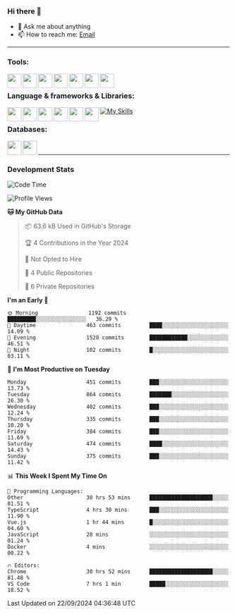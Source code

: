 ### Hi there 👋

- 💬 Ask me about anything
- 📫 How to reach me: [Email]

---

### Tools:
<img align='left' height="32" width="32" src="https://cdn.jsdelivr.net/npm/simple-icons@4.8.0/icons/phpstorm.svg" />
<img align='left' height="32" width="32" src="https://cdn.jsdelivr.net/npm/simple-icons@4.8.0/icons/webstorm.svg" />
<img align='left' height="32" width="32" src="https://cdn.jsdelivr.net/npm/simple-icons@4.8.0/icons/visualstudiocode.svg" />
<img align='left' height="32" width="32" src="https://cdn.jsdelivr.net/npm/simple-icons@4.8.0/icons/sublimetext.svg" />
<img align='left' height="32" width="32" src="https://cdn.jsdelivr.net/npm/simple-icons@4.8.0/icons/laragon.svg" />
<img align='left' height="32" width="32" src="https://cdn.jsdelivr.net/npm/simple-icons@4.8.0/icons/docker.svg" />
<img align='left' height="32" width="32" src="https://cdn.jsdelivr.net/npm/simple-icons@4.8.0/icons/amazonaws.svg" />
<br>

### Language & frameworks & Libraries:
[![My Skills](https://skillicons.dev/icons?i=java,spring,nodejs,typescript,laravel&theme=dark)](https://skillicons.dev)
<img align='left' height="32" width="32" src="https://cdn.jsdelivr.net/npm/simple-icons@4.8.0/icons/laravel.svg" />
<img align='left' height="32" width="32" src="https://cdn.jsdelivr.net/npm/simple-icons@4.8.0/icons/vue-dot-js.svg" />
<img align='left' height="32" width="32" src="https://cdn.jsdelivr.net/npm/simple-icons@4.8.0/icons/node-dot-js.svg" />
<img align='left' height="32" width="32" src="https://cdn.jsdelivr.net/npm/simple-icons@4.8.0/icons/jquery.svg" />
<img align='left' height="32" width="32" src="https://cdn.jsdelivr.net/npm/simple-icons@4.8.0/icons/sass.svg" />
<img align='left' height="32" width="32" src="https://cdn.jsdelivr.net/npm/simple-icons@4.8.0/icons/tailwindcss.svg" />
<br>

### Databases:
<img align='left' height="32" width="32" src="https://cdn.jsdelivr.net/npm/simple-icons@4.8.0/icons/mysql.svg" />
<img align='left' height="32" width="32" src="https://cdn.jsdelivr.net/npm/simple-icons@4.8.0/icons/microsoftsqlserver.svg" />
<br>

---
### Development Stats
<!--START_SECTION:waka-->
![Code Time](http://img.shields.io/badge/Code%20Time-5%2C176%20hrs%2033%20mins-blue)

![Profile Views](http://img.shields.io/badge/Profile%20Views-0-blue)

**🐱 My GitHub Data** 

> 📦 63.6 kB Used in GitHub's Storage 
 > 
> 🏆 4 Contributions in the Year 2024
 > 
> 🚫 Not Opted to Hire
 > 
> 📜 4 Public Repositories 
 > 
> 🔑 6 Private Repositories 
 > 
**I'm an Early 🐤** 

```text
🌞 Morning                1192 commits        █████████░░░░░░░░░░░░░░░░   36.29 % 
🌆 Daytime                463 commits         ████░░░░░░░░░░░░░░░░░░░░░   14.09 % 
🌃 Evening                1528 commits        ████████████░░░░░░░░░░░░░   46.51 % 
🌙 Night                  102 commits         █░░░░░░░░░░░░░░░░░░░░░░░░   03.11 % 
```
📅 **I'm Most Productive on Tuesday** 

```text
Monday                   451 commits         ███░░░░░░░░░░░░░░░░░░░░░░   13.73 % 
Tuesday                  864 commits         ███████░░░░░░░░░░░░░░░░░░   26.30 % 
Wednesday                402 commits         ███░░░░░░░░░░░░░░░░░░░░░░   12.24 % 
Thursday                 335 commits         ███░░░░░░░░░░░░░░░░░░░░░░   10.20 % 
Friday                   384 commits         ███░░░░░░░░░░░░░░░░░░░░░░   11.69 % 
Saturday                 474 commits         ████░░░░░░░░░░░░░░░░░░░░░   14.43 % 
Sunday                   375 commits         ███░░░░░░░░░░░░░░░░░░░░░░   11.42 % 
```


📊 **This Week I Spent My Time On** 

```text
💬 Programming Languages: 
Other                    30 hrs 53 mins      ████████████████████░░░░░   81.51 % 
TypeScript               4 hrs 30 mins       ███░░░░░░░░░░░░░░░░░░░░░░   11.90 % 
Vue.js                   1 hr 44 mins        █░░░░░░░░░░░░░░░░░░░░░░░░   04.60 % 
JavaScript               28 mins             ░░░░░░░░░░░░░░░░░░░░░░░░░   01.24 % 
Docker                   4 mins              ░░░░░░░░░░░░░░░░░░░░░░░░░   00.22 % 

🔥 Editors: 
Chrome                   30 hrs 52 mins      ████████████████████░░░░░   81.48 % 
VS Code                  7 hrs 1 min         █████░░░░░░░░░░░░░░░░░░░░   18.52 % 
```


 Last Updated on 22/09/2024 04:36:48 UTC
<!--END_SECTION:waka-->

[huyviet]: https://huynguyenviet.vn/
[EMAIl]: https://mail.google.com/mail/u/0/?fs=1&tf=cm&source=mailto&to=huynguyenviet0110@gmail.com
